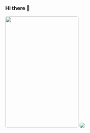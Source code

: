 ### Hi there 👋

<img style="border-radius:5px;" src="https://i.giphy.com/media/2nUjpQOJRYY5rC0kUw/giphy.webp" width="230" height="350" /> 
<img style="border-radius:5px;" src="https://c.tenor.com/gZbCG-jAThoAAAAM/typing-petty.gif" />


<!-- <iframe src="https://giphy.com/embed/RhZd5BxGKPt0SgyuyV" width="480" height="286" frameBorder="0" class="giphy-embed" allowFullScreen></iframe><p><a href="https://giphy.com/gifs/splashdw-RhZd5BxGKPt0SgyuyV">via GIPHY</a></p> -->


<!--
**ahmedanwar1/ahmedanwar1** is a ✨ _special_ ✨ repository because its `README.md` (this file) appears on your GitHub profile.

Here are some ideas to get you started:

- 🔭 I’m currently working on ...
- 🌱 I’m currently learning ...
- 👯 I’m looking to collaborate on ...
- 🤔 I’m looking for help with ...
- 💬 Ask me about ...
- 📫 How to reach me: ...
- 😄 Pronouns: ...
- ⚡ Fun fact: ...
-->
